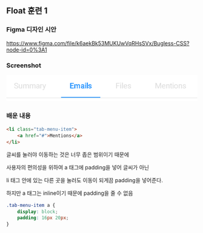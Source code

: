 ## Float 훈련 1

### Figma 디자인 시안
https://www.figma.com/file/k6aekBk53MUKUwVqRHsSVx/Bugless-CSS?node-id=0%3A1

### Screenshot
<img src="./assets/float1.PNG" alt="float1">

### 배운 내용
```HTML
<li class="tab-menu-item">
    <a href="#">Mentions</a>
</li>
```
글씨를 눌러야 이동하는 것은 너무 좁은 범위이기 때문에

사용자의 편의성을 위하여 a 태그에 padding을 넣어 글씨가 아닌

li 태그 안에 있는 다른 곳을 눌러도 이동이 되게끔 padding을 넣어준다.

하지만 a 태그는 inline이기 때문에 padding을 줄 수 없음

```CSS
.tab-menu-item a {
    display: block;
    padding: 16px 20px;
}
```